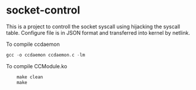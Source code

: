 socket-control
==============

This is a project to controll the socket syscall using hijacking the syscall table.
Configure file is in JSON format and transferred into kernel by netlink.

To compile ccdaemon
``` c
gcc -o ccdaemon ccdaemon.c -lm
```

To compile CCModule.ko
``` c
    make clean
    make
```
